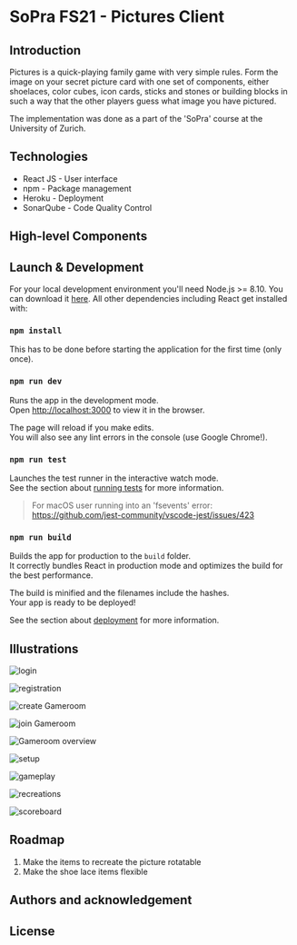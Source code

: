 # SoPra FS21 - Pictures Client 

## Introduction
Pictures is a quick-playing family game with very simple rules.
Form the image on your secret picture card with one set of components,
either shoelaces, color cubes, icon cards, sticks and stones or building blocks
in such a way that the other players guess what image you have pictured.

The implementation was done as a part of the 'SoPra' course at the University of Zurich.

## Technologies
-   React JS - User interface
-   npm - Package management
-   Heroku - Deployment
-   SonarQube - Code Quality Control

## High-level Components


## Launch & Development

For your local development environment you'll need Node.js >= 8.10. You can download it [here](https://nodejs.org). All other dependencies including React get installed with:

### `npm install`

This has to be done before starting the application for the first time (only once).

### `npm run dev`

Runs the app in the development mode.<br>
Open [http://localhost:3000](http://localhost:3000) to view it in the browser.

The page will reload if you make edits.<br>
You will also see any lint errors in the console (use Google Chrome!).

### `npm run test`

Launches the test runner in the interactive watch mode.<br>
See the section about [running tests](https://facebook.github.io/create-react-app/docs/running-tests) for more information.

> For macOS user running into an 'fsevents' error: https://github.com/jest-community/vscode-jest/issues/423

### `npm run build`

Builds the app for production to the `build` folder.<br>
It correctly bundles React in production mode and optimizes the build for the best performance.

The build is minified and the filenames include the hashes.<br>
Your app is ready to be deployed!

See the section about [deployment](https://facebook.github.io/create-react-app/docs/deployment) for more information.


## Illustrations

![login](https://github.com/sopra-fs21-group-05/group-05-client/blob/main/Screenshots_Pictures/Login.PNG)

![registration](https://github.com/sopra-fs21-group-05/group-05-client/blob/main/Screenshots_Pictures/Registration.png)

![create Gameroom](https://github.com/sopra-fs21-group-05/group-05-client/blob/main/Screenshots_Pictures/Gameroom_Creation.png)

![join Gameroom](https://github.com/sopra-fs21-group-05/group-05-client/blob/main/Screenshots_Pictures/Gameroom_Join.png)

![Gameroom overview](https://github.com/sopra-fs21-group-05/group-05-client/blob/main/Screenshots_Pictures/Gameroom_Overview.png)

![setup](https://github.com/sopra-fs21-group-05/group-05-client/blob/main/Screenshots_Pictures/Setup.png)

![gameplay](https://github.com/sopra-fs21-group-05/group-05-client/blob/main/Screenshots_Pictures/Gameplay.png)

![recreations](https://github.com/sopra-fs21-group-05/group-05-client/blob/main/Screenshots_Pictures/Recreations.png)

![scoreboard](https://github.com/sopra-fs21-group-05/group-05-client/blob/main/Screenshots_Pictures/Scoreboard.png)

## Roadmap

1. Make the items to recreate the picture rotatable
2. Make the shoe lace items flexible

## Authors and acknowledgement



## License


